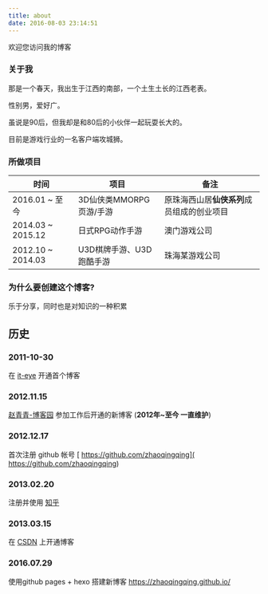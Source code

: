 ```yaml
---
title: about
date: 2016-08-03 23:14:51
---
```

欢迎您访问我的博客

### 关于我

那是一个春天，我出生于江西的南部，一个土生土长的江西老表。

性别男，爱好广。

虽说是90后，但我却是和80后的小伙伴一起玩耍长大的。



目前是游戏行业的一名客户端攻城狮。

### 所做项目

| 时间                | 项目                | 备注                      |
| ----------------- | ----------------- | ----------------------- |
| 2016.01 ~ 至今      | 3D仙侠类MMORPG 页游/手游 | 原珠海西山居**仙侠系列**成员组成的创业项目 |
| 2014.03 ~ 2015.12 | 日式RPG动作手游         | 澳门游戏公司                  |
| 2012.10 ~ 2014.03 | U3D棋牌手游、U3D跑酷手游   | 珠海某游戏公司                 |

### 为什么要创建这个博客?

乐于分享，同时也是对知识的一种积累

## 历史

### 2011-10-30

在 [it-eye](http://569032731-qq-com.iteye.com/) 开通首个博客

### 2012.11.15

 [赵青青-博客园](http://www.cnblogs.com/zhaoqingqing/) 参加工作后开通的新博客 (**2012年~至今 一直维护**)

### 2012.12.17

首次注册 github 帐号 [ https://github.com/zhaoqingqing]( https://github.com/zhaoqingqing)

### 2013.02.20

注册并使用 [知乎](https://www.zhihu.com/people/zhaoqingqing)

### 2013.03.15

在 [CSDN](http://blog.csdn.net/zhaoqingqing22) 上开通博客

### 2016.07.29

使用github pages + hexo 搭建新博客 https://zhaoqingqing.github.io/
